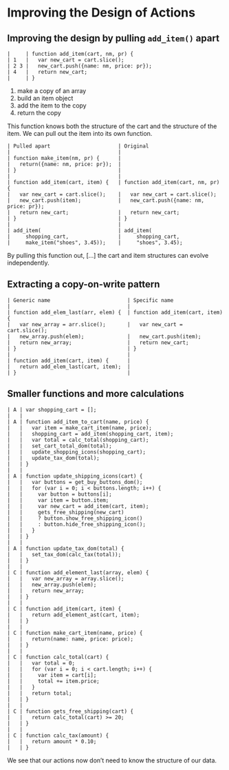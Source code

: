 # Improving the Design of Actions

## Improving the design by pulling `add_item()` apart

```
|     | function add_item(cart, nm, pr) {
| 1   |   var new_cart = cart.slice();
| 2 3 |   new_cart.push({name: nm, price: pr});
| 4   |   return new_cart;
|     | }
```

1. make a copy of an array
2. build an item object
3. add the item to the copy
4. return the copy

This function knows both the structure of the cart and the structure of the item. We can pull out the item into its own function.

```
| Pulled apart                      | Original
|                                   |
| function make_item(nm, pr) {      |
|   return({name: nm, price: pr});  |
| }                                 |
|                                   |
| function add_item(cart, item) {   | function add_item(cart, nm, pr) {
|   var new_cart = cart.slice();    |   var new_cart = cart.slice();
|   new_cart.push(item);            |   new_cart.push({name: nm, price: pr});
|   return new_cart;                |   return new_cart;
| }                                 | }
|                                   |
| add_item(                         | add_item(
|     shopping_cart,                |     shopping_cart,
|     make_item("shoes", 3.45));    |     "shoes", 3.45);
```

By pulling this function out, [...] the cart and item structures can evolve independently.

## Extracting a copy-on-write pattern

```
| Generic name                         | Specific name
|                                      |
| function add_elem_last(arr, elem) {  | function add_item(cart, item) {
|   var new_array = arr.slice();       |   var new_cart = cart.slice();
|   new_array.push(elem);              |   new_cart.push(item);
|   return new_array;                  |   return new_cart;
| }                                    | }
|                                      |
| function add_item(cart, item) {      |
|   return add_elem_last(cart, item);  |
| }                                    |
```

## Smaller functions and more calculations

```
| A | var shopping_cart = [];
|   |
| A | function add_item_to_cart(name, price) {
|   |   var item = make_cart_item(name, price);
|   |   shopping_cart = add_item(shopping_cart, item);
|   |   var total = calc_total(shopping_cart);
|   |   set_cart_total_dom(total);
|   |   update_shopping_icons(shopping_cart);
|   |   update_tax_dom(total);
|   | }
|   |
| A | function update_shipping_icons(cart) {
|   |   var buttons = get_buy_buttons_dom();
|   |   for (var i = 0; i < buttons.length; i++) {
|   |     var button = buttons[i];
|   |     var item = button.item;
|   |     var new_cart = add_item(cart, item);
|   |     gets_free_shipping(new_cart)
|   |     ? button.show_free_shipping_icon()
|   |     : button.hide_free_shipping_icon();
|   |   }
|   | }
|   |
| A | function update_tax_dom(total) {
|   |   set_tax_dom(calc_tax(total));
|   | }
|   |
| C | function add_element_last(array, elem) {
|   |   var new_array = array.slice();
|   |   new_array.push(elem);
|   |   return new_array;
|   | }
|   |
| C | function add_item(cart, item) {
|   |   return add_element_ast(cart, item);
|   | }
|   |
| C | function make_cart_item(name, price) {
|   |   return(name: name, price: price);
|   | }
|   |
| C | function calc_total(cart) {
|   |   var total = 0;
|   |   for (var i = 0; i < cart.length; i++) {
|   |     var item = cart[i];
|   |     total += item.price;
|   |   }
|   |   return total;
|   | }
|   |
| C | function gets_free_shipping(cart) {
|   |   return calc_total(cart) >= 20;
|   | }
|   |
| C | function calc_tax(amount) {
|   |   return amount * 0.10;
|   | }
```

We see that our actions now don’t need to know the structure of our data.
